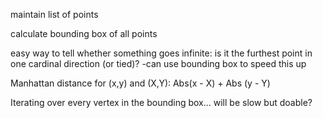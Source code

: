 maintain list of points

calculate bounding box of all points

easy way to tell whether something goes infinite: is it the furthest point in one cardinal direction (or tied)?
    -can use bounding box to speed this up

Manhattan distance for (x,y) and (X,Y): Abs(x - X) + Abs (y - Y)

Iterating over every vertex in the bounding box... will be slow but doable?